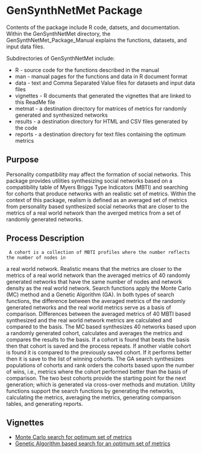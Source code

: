 # GenSynthNetMet Package
Contents of the package include R code, datsets, and documentation.  Within the GenSynthNetMet 
directory, the GenSynthNetMet_Package_Manual explains the functions, datasets, and input data files.

Subdirectories of GenSynthNetMet include:
* R  - source code for the functions described in the manual
* man - manual pages for the functions and data in R document format
* data - text and Comma Separated Value files for datasets and input data files
* vignettes - R documents that generated the vignettes that are linked to this ReadMe file
* metmat - a destination directory for matrices of metrics for randomly generated and synthesized networks
* results - a destination directory for HTML and CSV files generated by the code
* reports - a destination directory for text files containing the optimum metrics

## Purpose
Personality compatibility may affect the formation of social networks.  This package provides
utilities synthesizing social networks based on a compatibility table of Myers Briggs Type 
Indicators (MBTI) and searching for cohorts that produce networks with an realistic set of metrics. 
Within the context of this package, realism is defined as an averaged set of metrics from 
personality based synthesized social networks that are closer to the metrics of a real world network 
than the averged metrics from a set of randomly generated networks.

## Process Description
     A cohort is a collection of MBTI profiles where the number reflects the number of nodes in 
a real world network. Realistic means that the metrics are closer to the metrics of a real world 
network than the averaged metrics of 40 randomly generated networks that have the same number of nodes
and network density as the real world network. 
     Search functions apply the Monte Carlo (MC) method and a Genetic Algorithm (GA). In both 
types of search functions, the difference between the averaged metrics of the randomly generated 
networks and the real world metrics serve as a basis of comparison. Differences between the averaged 
metrics of 40 MBTI based synthesized and the real world network metrics are calculated and compared 
to the basis. The MC based synthesizes 40 networks based upon a randomly generated cohort, calculates 
and averages the metrics and compares the results to the basis. If a cohort is found that beats the 
basis then that cohort is saved and the process repeats. If another viable cohort is found it is 
compared to the previously saved cohort. If it performs better then it is save to the list of winning
cohorts. 
     The GA search synthesizes populations of cohorts and rank orders the cohorts based
upon the number of wins, i.e., metrics where the cohort performed better than the basis of
comparison. The two best cohorts provide the starting point for the next generation; which
is generated via cross-over methods and mutation. Utility functions support the search
functions by generating the networks, calculating the metrics, averaging the metrics,
generating comparison tables, and generating reports.

## Vignettes
* [Monte Carlo search for optimum set of metrics](https://daoneil.github.io/NetworkMetricSearch/executeMCSearch.html)
* [Genetic Algorithm based search for an optimum set of metrics](https://daoneil.github.io/NetworkMetricSearch/executeGAMetSearch.html)
